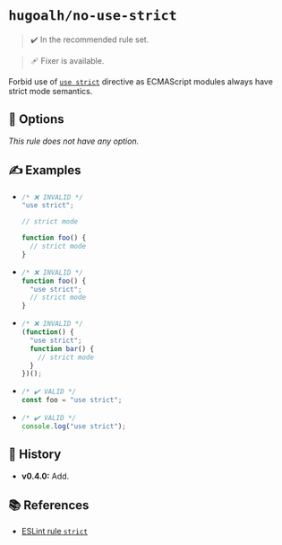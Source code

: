 # `hugoalh/no-use-strict`

> ✔️ In the recommended rule set.

> 🩹 Fixer is available.

Forbid use of [`use strict`][ecmascript-strict] directive as ECMAScript modules always have strict mode semantics.

## 🔧 Options

*This rule does not have any option.*

## ✍️ Examples

- ```ts
  /* ❌ INVALID */
  "use strict";

  // strict mode

  function foo() {
    // strict mode
  }
  ```
- ```ts
  /* ❌ INVALID */
  function foo() {
    "use strict";
    // strict mode
  }
  ```
- ```ts
  /* ❌ INVALID */
  (function() {
    "use strict";
    function bar() {
      // strict mode
    }
  })();
  ```
- ```ts
  /* ✔️ VALID */
  const foo = "use strict";
  ```
- ```ts
  /* ✔️ VALID */
  console.log("use strict");
  ```

## 📜 History

- **v0.4.0:** Add.

## 📚 References

- [ESLint rule `strict`](https://eslint.org/docs/latest/rules/strict)

[ecmascript-strict]: https://developer.mozilla.org/en-US/docs/Web/JavaScript/Reference/Strict_mode
